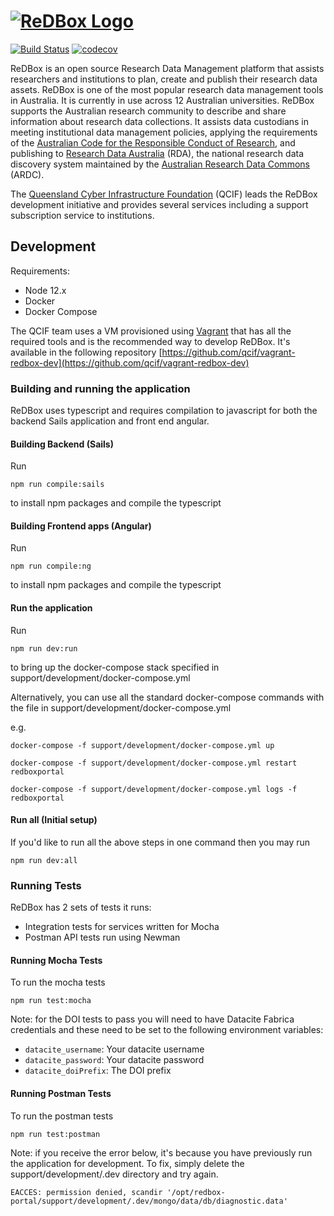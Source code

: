 <h1>
<a href="http://www.redboxresearchdata.com.au"><img alt="ReDBox Logo" src="https://github.com/redbox-mint/redbox-portal/raw/master/assets/images/logo.png"/></a>
</h1>

[![Build Status](https://circleci.com/gh/redbox-mint/redbox-portal.svg?style=svg)](https://circleci.com/gh/redbox-mint/redbox-portal)
[![codecov](https://codecov.io/gh/redbox-mint/redbox-portal/branch/master/graph/badge.svg)](https://codecov.io/gh/redbox-mint/redbox-portal)

ReDBox is an open source Research Data Management platform that assists researchers and institutions to plan, create and publish their research data assets.
ReDBox is one of the most popular research data management tools in Australia. It is currently in use across 12 Australian universities. ReDBox supports the Australian research community to describe and share information about research data collections. It assists data custodians in meeting institutional data management policies, applying the requirements of the [Australian Code for the Responsible Conduct of Research](https://www.nhmrc.gov.au/guidelines-publications/r39), and publishing to [Research Data Australia](http://researchdata.ands.org.au/) (RDA), the national research data discovery system maintained by the [Australian Research Data Commons](http://ardc.org.au/) (ARDC).

The [Queensland Cyber Infrastructure Foundation](http://www.qcif.edu.au) (QCIF) leads the ReDBox development initiative and provides several services including a support subscription service to institutions.


## Development

Requirements:

- Node 12.x
- Docker
- Docker Compose

The QCIF team uses a VM provisioned using [Vagrant](https://www.vagrantup.com/) that has all the required tools and is the recommended way to develop ReDBox. It's available in the following repository
[https://github.com/qcif/vagrant-redbox-dev](https://github.com/qcif/vagrant-redbox-dev)

### Building and running the application

ReDBox uses typescript and requires compilation to javascript for both the backend Sails application and front end angular.

#### Building Backend (Sails)

Run 

```npm run compile:sails```

to install npm packages and compile the typescript

#### Building Frontend apps (Angular)

Run 

```npm run compile:ng```

to install npm packages and compile the typescript

#### Run the application

Run 

```npm run dev:run```

to bring up the docker-compose stack specified in support/development/docker-compose.yml

Alternatively, you can use all the standard docker-compose commands with the file in support/development/docker-compose.yml

e.g. 

```docker-compose -f support/development/docker-compose.yml up```

```docker-compose -f support/development/docker-compose.yml restart redboxportal```

```docker-compose -f support/development/docker-compose.yml logs -f redboxportal```

#### Run all (Initial setup)

If you'd like to run all the above steps in one command then you may run

```npm run dev:all```


### Running Tests

ReDBox has 2 sets of tests it runs:

- Integration tests for services written for Mocha
- Postman API tests run using Newman

#### Running Mocha Tests

To run the mocha tests

```npm run test:mocha```

Note: for the DOI tests to pass you will need to have Datacite Fabrica credentials and these need to be set to the following environment variables:

- `datacite_username`: Your datacite username
- `datacite_password`: Your datacite password
- `datacite_doiPrefix`: The DOI prefix

#### Running Postman Tests

To run the postman tests

```npm run test:postman```

Note: if you receive the error below, it's because you have previously run the application for development. To fix, simply delete the support/development/.dev directory and try again.

```EACCES: permission denied, scandir '/opt/redbox-portal/support/development/.dev/mongo/data/db/diagnostic.data'```